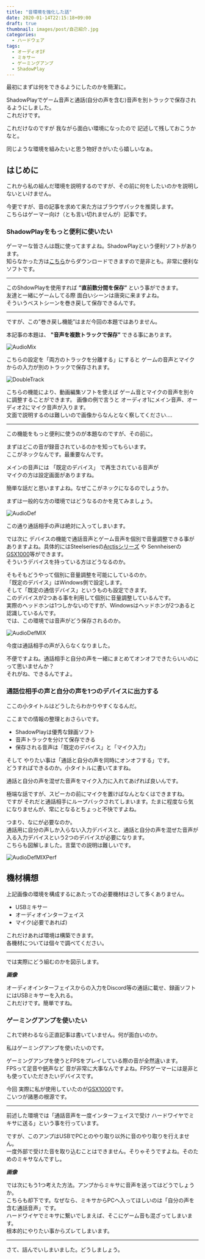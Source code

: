 ```yaml
---
title: "音環境を強化した話"
date: 2020-01-14T22:15:18+09:00
draft: true
thumbnail: images/post/自己紹介.jpg
categories:
  - ハードウェア
tags:
  - オーディオIF
  - ミキサー
  - ゲーミングアンプ
  - ShadowPlay
---
```


最初にまずは何をできるようにしたのかを簡潔に。

ShadowPlayでゲーム音声と通話(自分の声を含む)音声を別トラックで保存されるようにしました。  
これだけです。

これだけなのですが 我ながら面白い環境になったので 記述して残しておこうかなと。  

同じような環境を組みたいと思う物好きがいたら嬉しいなぁ。  

## はじめに  
これから私の組んだ環境を説明するのですが、その前に何をしたいのかを説明しないといけません。  

今更ですが、音の記事を求めて来た方はブラウザバックを推奨します。  
こちらはゲーマー向け（とも言い切れませんが）記事です。  

### ShadowPlayをもっと便利に使いたい  
ゲーマーな皆さんは既に使ってますよね。ShadowPlayという便利ソフトがあります。  
知らなかった方は[こちら](https://www.nvidia.com/ja-jp/geforce/geforce-experience/shadowplay/)からダウンロードできますので是非とも。非常に便利なソフトです。  

---

このShdowPlayを使用すれば __”直前数分間を保存”__ という事ができます。  
友達と一緒にゲームしてる際 面白いシーンは唐突に来ますよね。  
そういうベストシーンを巻き戻して保存できるんです。    

---

ですが、この”巻き戻し機能”はまだ今回の本題ではありません。  

本記事の本題は、 __"音声を複数トラックで保存”__ できる事にあります。  

![AudioMix](/images/Hard/AudioMix/AudioTrack.PNG)  

こちらの設定を「両方のトラックを分離する」にすると ゲームの音声とマイクからの入力が別のトラックで保存されます。  

![DoubleTrack](/images/Hard/AudioMix/DoubleTrack.PNG)  

こちらの機能により、動画編集ソフトを使えば ゲーム音とマイクの音声を別々に調整することができます。
画像の例で言うと オーディオ1にメイン音声、オーディオ2にマイク音声が入ります。   
文面で説明するのは難しいので画像からなんとなく察してください....

---

この機能をもっと便利に使うのが本題なのですが、その前に。  

まずはどこの音が録音されているのかを知ってもらいます。  
ここがネックなんです。最重要なんです。  

メインの音声には 「既定のデバイス」 で再生されている音声が  
マイクの方は設定画面がありますね。  

簡単な話だと思いますよね。なぜここがネックになるのでしょうか。  

まずは一般的な方の環境ではどうなるのかを見てみましょう。  

![AudioDef](/images/Hard/AudioMix/AudioDef.png)   

この通り通話相手の声は絶対に入ってしまいます。  


では次に デバイスの機能で通話音声とゲーム音声を個別で音量調整できる事がありますよね。具体的にはSteelseriesの[Arctisシリーズ](https://www.amazon.co.jp/dp/B07GG2VNW9/ref=cm_sw_r_tw_dp_U_x_X2ChEbVVN2M7)  や Sennheiserの[GSX1000](https://www.amazon.co.jp/dp/B01LDTP484/ref=cm_sw_r_tw_dp_U_x_j4ChEbYYQXP5)等ができます。  
そういうデバイスを持っている方はどうなるのか。  

そもそもどうやって個別に音量調整を可能にしているのか。  
「既定のデバイス」はWindows側で設定します。  
そして「既定の通信デバイス」というものも設定できます。  
このデバイスが2つある事を利用して個別に音量調整しているんです。  
実際のヘッドホンは1つしかないのですが、Windowsはヘッドホンが2つあると認識しているんです。  
では、この環境では音声がどう保存されるのか。  

![AudioDefMIX](/images/Hard/AudioMix/AudioDefMIX.png)   

今度は通話相手の声が入らなくなりました。  

不便ですよね。通話相手と自分の声を一緒にまとめてオンオフできたらいいのにって思いませんか？  
それがね、できるんですよ。  

### 通話位相手の声と自分の声を1つのデバイスに出力する  
ここの小タイトルはどうしたらわかりやすくなるんだ。  

ここまでの情報の整理とおさらいです。  

 - ShadowPlayは優秀な録画ソフト
 - 音声トラックを分けて保存できる
 - 保存される音声は「既定のデバイス」と「マイク入力」

そして やりたい事は「通話と自分の声を同時にオンオフする」です。  
どうすればできるのか。小タイトルに書いてますね。  

通話と自分の声を混ぜた音声をマイク入力に入れてあげれば良いんです。  

極端な話ですが、スピーカの前にマイクを置けばなんとなくはできますね。  
ですが それだと通話相手にループバックされてしまいます。たまに程度なら気になりませんが、常にとなるとちょっと不快ですよね。  

つまり、なにが必要なのか。  
通話用に自分の声しか入らない入力デバイスと、通話と自分の声を混ぜた音声が入る入力デバイスという2つのデバイスが必要になります。  
こちらも図解しました。言葉での説明は難しいです。  

![AudioDefMIXPerf](/images/Hard/AudioMix/AudioMIXPerf.png)    

## 機材構想  
上記画像の環境を構成するにあたっての必要機材はさして多くありません。  

- USBミキサー
- オーディオインターフェイス
- マイク(必要であれば)  

これだけあれば環境は構築できます。  
各機材については個々で調べてください。  

---

では実際にどう組むのかを図示します。  

___画像___  

オーディオインターフェイスからの入力をDiscord等の通話に載せ、録画ソフトにはUSBミキサーを入れる。  
これだけです。簡単ですね。  

### ゲーミングアンプを使いたい  
これで終わるなら正直記事は書いていません。何が面白いのか。  

私はゲーミングアンプを使いたいのです。  

ゲーミングアンプを使うとFPSをプレイしている際の音が全然違います。  
FPSって足音や銃声など 音が非常に大事なんですよね。FPSゲーマーには是非とも使っていただきたいデバイスです。  

今回 実際に私が使用していたのが[GSX1000](https://www.amazon.co.jp/dp/B01LDTP484/ref=cm_sw_r_tw_dp_U_x_U7XhEb31Q6P1W)です。  
こいつが諸悪の根源です。  

---

前述した環境では「通話音声を一度インターフェイスで受け ハードワイヤでミキサに送る」という事を行っています。  

ですが、このアンプはUSBでPCとのやり取り以外に音のやり取りを行えません。  
一度外部で受けた音を取り込むことはできません。そりゃそうですよね。そのためのミキサなんですし。  

___画像___

では次にもう1つ考えた方法。アンプからミキサに音声を送ってはどうでしょうか。  
こちらも却下です。なぜなら、ミキサからPCへ入ってほしいのは「自分の声を含む通話音声」です。  
ハードワイヤでミキサに繋いでしまえば、そこにゲーム音も混ざってしまいます。  
根本的にやりたい事からズレてしまいます。  

---

さて、詰んでいしまいました。どうしましょう。  
